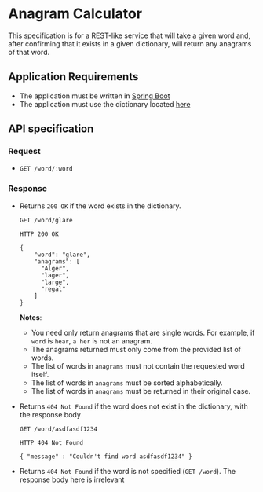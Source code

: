 # Anagram Calculator

This specification is for a REST-like service that will take a given word and,
after confirming that it exists in a given dictionary, will return any anagrams
of that word.

## Application Requirements

* The application must be written in [Spring Boot](https://start.spring.io)
* The application must use the dictionary located [here](https://users.cs.duke.edu/~ola/ap/linuxwords)

## API specification

### Request
* `GET /word/:word`

### Response
* Returns `200 OK` if the word exists in the dictionary.
  ```
  GET /word/glare

  HTTP 200 OK

  {
      "word": "glare",
      "anagrams": [
        "Alger",
        "lager",
        "large",
        "regal"
      ]
  }
  ```

  **Notes**:
  * You need only return anagrams that are single words. For example, if `word` is `hear`, `a her` is not an anagram.
  * The anagrams returned must only come from the provided list of words.
  * The list of words in `anagrams` must not contain the requested word itself.
  * The list of words in `anagrams` must be sorted alphabetically.
  * The list of words in `anagrams` must be returned in their original case.

* Returns `404 Not Found` if the word does not exist in the dictionary, with the
  response body
  ```
  GET /word/asdfasdf1234

  HTTP 404 Not Found

  { "message" : "Couldn't find word asdfasdf1234" }
  ```
* Returns `404 Not Found` if the word is not specified (`GET /word`). The response
  body here is irrelevant

